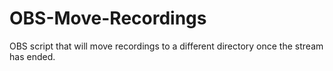 # OBS-Move-Recordings

OBS script that will move recordings to a different directory once the stream has ended.
